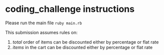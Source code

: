 # coding_challenge instructions
Please run the main file `ruby main.rb`

This submission assumes rules on:
1. _total_ order of items can be discounted either by percentage or flat rate
2. _items_ in the cart can be discounted either by percentage or flat rate
